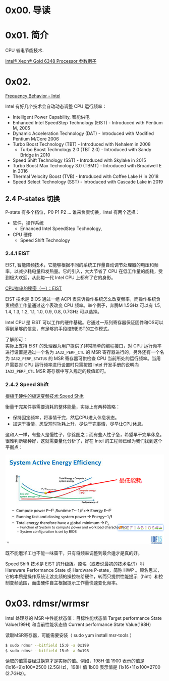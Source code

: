 # 0x00. 导读

# 0x01. 简介

CPU 省电节能技术.

[Intel® Xeon® Gold 6348 Processor 参数例子](https://www.intel.com/content/www/us/en/products/sku/212456/intel-xeon-gold-6348-processor-42m-cache-2-60-ghz/specifications.html)

# 0x02. 

[Frequency Behavior - Intel](https://en.wikichip.org/wiki/intel/frequency_behavior)

Intel 有好几个技术会自动动态调整 CPU 运行频率：

- Intelligent Power Capability, 智能供电
- Enhanced Intel SpeedStep Technology (EIST) - Introduced with Pentium M, 2005
- Dynamic Acceleration Technology (DAT) - Introduced with Modified Pentium M/Core 2006
- Turbo Boost Technology (TBT) - Introduced with Nehalem in 2008
    - Turbo Boost Technology 2.0 (TBT 2.0) - Introduced with Sandy Bridge in 2010
- Speed Shift Technology (SST) - Introduced with Skylake in 2015
- Turbo Boost Max Technology 3.0 (TBMT) - Introduced with Broadwell E in 2016
- Thermal Velocity Boost (TVB) - Introduced with Coffee Lake H in 2018
- Speed Select Technology (SST) - Introduced with Cascade Lake in 2019

## 2.4 P-states 切换

P-state 有多个档位，P0 P1 P2 ... 谁来负责切换，Intel 有两个选择：
- 软件，操作系统
    - Enhanced Intel SpeedStep Technology, 
- CPU 硬件
    - Speed Shift Technology

### 2.4.1 EIST

EIST, 智能降频技术，它能够根据不同的系统工作量自动调节处理器的电压和频率，以减少耗电量和发热量。它的引入，大大节省了 CPU 在低工作量的能耗，受到极大欢迎，从此每一代 Intel CPU 上都有了它的身影。

[CPU省电的秘密（一）：EIST](https://zhuanlan.zhihu.com/p/25675218)

EIST 技术是 BIOS 通过一组 ACPI 表告诉操作系统怎么改变频率，而操作系统负责根据工作量通过这个表改变 CPU 频率。举个例子，奔腾M 1.5GHz 可以有 1.5, 1.4, 1.3, 1.2, 1.1, 1.0, 0.9, 0.8, 0.7GHz 可以选择。

Intel CPU 是 EIST 可以工作的硬件基础。它通过一系列寄存器保证固件和OS可以得到足够的信息，有足够的手段控制EIST的工作模式。


了解即可：  
实际上支持 EIST 的处理器为用户提供了非常简单的编程接口，对 CPU 运行频率进行设置是通过一个名为 `IA32_PERF_CTL` 的 MSR 寄存器进行的，另外还有一个名为 `IA32_PERF_STATUS` 的 MSR 寄存器可供检查 CPU 当前所处的运行频率。当用户需要对 CPU 运行频率进行设置时只需按照 Intel 开发手册的说明向 `IA32_PERF_CTL` MSR 寄存器中写入规定的数值即可。


### 2.4.2 Speed Shift

[根植于硬件的极速变频技术:Speed Shift](https://zhuanlan.zhihu.com/p/30713028)

衡量干完某件事需要消耗的整体能量，实际上有两种策略：

- 保持固定频率，将事情干完，然后CPU进入休息状态。
- 加速干事情，忍受短时功耗上升，尽快干完事情，尽早让CPU休息。

这和人一样，有些人是慢性子，徐徐图之；而有些人性子急，希望早干完早休息。很难判断哪种好，这就需要量化分析了，好在 Intel 的工程师已经为我们找到这个平衡点：

![Alt text](../../pic/CPU/system_active_energy_efficiency.png)

既不能磨洋工也不能一味蛮干，只有将频率调整到最合适才是真的好。

Speed Shift 技术是 EIST 的升级版。原名（或者说最初的技术名词）叫 Hareware Performance State 或 Hardware P-state，简称 HWP 。顾名思义，它的本质是操作系统让渡变频的操控权给硬件，转而只提供性能提示（hint）和控制变频范围，而由硬件自主根据提示工作量快速变化频率。

# 0x03. rdmsr/wrmsr

Intel 处理器的 MSR 中性能状态值：目标性能状态值 Target performance State Value(199H) 和当前性能状态值 Current performance State Value(198H)

读取MSR寄存器，可能需要安装（ sudo yum install msr-tools ）
```bash
$ sudo rdmsr --bitfield 15:0 -a 0x199
$ sudo rdmsr --bitfield 15:0 -a 0x198
```

读取的值需要经过换算才是实际的值。例如，198H 值 1900 表示的值是 (1x16+9)x100=2500 (2.5GHz)，198H 值 1b00 表示值是 (1x16+11)x100=2700 (2.7GHz)。